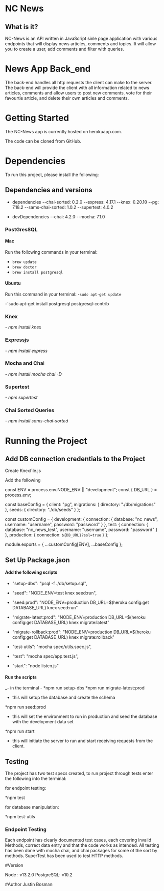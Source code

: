 # NC News
## What is it?

NC-News is an API written in JavaScript sinle page application with various endpoints that will display news articles, comments and topics. It will allow you to create a user, add comments and filter with queries.


# News App Back_end

The back-end handles all http requests the client can make to the server. The back-end will provide the client with all information related to news articles, comments and allow users to post new comments, vote for their favourtie article, and delete their own articles and comments.

# Getting Started

The NC-News app is currently hosted on herokuapp.com.

The code can be cloned from GitHub.

# Dependencies

To run this project, please install the following:

## Dependencies and versions
- dependencies
--chai-sorted: 0.2.0
--express: 4.17.1
--knex: 0.20.10
--pg: 7.18.2
--sams-chai-sorted: 1.0.2
--supertest: 4.0.2

- devDependencies
--chai: 4.2.0
--mocha: 7.1.0


### PostGresSQL

#### Mac
Run the following commands in your terminal:
  - `brew update`
  - `brew doctor`
  - `brew install postgresql`

#### Ubuntu

Run this command in your terminal:
  -`sudo apt-get update`

  -`sudo apt-get install postgresql postgresql-contrib

### Knex

_- npm install knex_

### Expressjs

_- npm install express_

### Mocha and Chai

_- npm install mocha chai -D_

### Supertest

_- npm supertest_

### Chai Sorted Queries

_- npm install sams-chai-sorted_

# Running the Project

## Add DB connection credentials to the Project

Create Knexfile.js

Add the following

const ENV = process.env.NODE_ENV || "development";
const { DB_URL } = process.env;

const baseConfig = {
  client: "pg",
  migrations: {
    directory: "./db/migrations"
  },
  seeds: {
    directory: "./db/seeds"
  }
};

const customConfig = {
  development: {
    connection: {
      database: "nc_news",
      username: "username",
      password: "password"
    }
  },
  test: {
    connection: {
      database: "nc_news_test",
      username: "username",
      password: "password"
    }
  },
  production: {
    connection: `${DB_URL}?ssl=true`
  }
};

module.exports = { ...customConfig[ENV], ...baseConfig };

## Set Up Package.json

#### Add the following scripts

- "setup-dbs": "psql -f ./db/setup.sql",

- "seed": "NODE_ENV=test knex seed:run",

- "seed:prod": "NODE_ENV=production DB_URL=\$(heroku config:get DATABASE_URL) knex seed:run"

- "migrate-latest:prod": "NODE_ENV=production DB_URL=\$(heroku config:get DATABASE_URL) knex migrate:latest"

- "migrate-rollback:prod": "NODE_ENV=production DB_URL=\$(heroku config:get DATABASE_URL) knex migrate:rollback"

- "test-utils": "mocha spec/utils.spec.js",

- "test": "mocha spec/app.test.js",

- "start": "node listen.js"

#### Run the scripts

_- in the terminal - 
*npm run setup-dbs 
*npm run migrate-latest:prod

- this will setup the database and create the schema

*npm run seed:prod

- this will set the environment to run in production and seed the database with the development data set

*npm run start

- this will initiate the server to run and start receiving requests from the client.

## Testing

The project has two test specs created, to run project through tests enter the following into the terminal:

for endpoint testing:

*npm test 

for database manipulation:

*npm test-utils


### Endpoint Testing

Each endpoint has clearly documented test cases, each covering Invalid Methods, correct data entry and that the code works as intended.
All testing has been done with mocha chai, and chai packages for some of the sort by methods. SuperTest has been used to test HTTP methods.

#Version

Node : v13.2.0
PostgreSQL: v10.2

#Author
Justin Bosman
